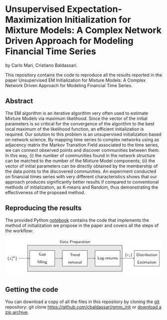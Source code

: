 # Unsupervised Expectation-Maximization Initialization for Mixture Models: A Complex Network Driven Approach for Modeling Financial Time Series

by
Carlo Mari,
Cristiano Baldassari.

This repository contains the code to reproduce all the results reported in the paper Unsupervised EM Initialization for Mixture Models: A Complex Network Driven Approach for Modeling Financial Time Series.

## Abstract

The EM algorithm is an iterative algorithm very often used to estimate Mixture Models via maximum likelihood. Since the vector of the initial parameters is so critical for the convergence of the algorithm to the best local maximum of the likelihood function, an efficient initialization is required. Our solution to this problem is an unsupervised initialization based on network science. By mapping time series to complex networks using as adjacency matrix the Markov Transition Field associated to the time series, we can connect observed points and discover communities between them. In this way, (i) the number of communities found in the network structure can be matched to the number of the Mixture Model components; (ii) the vector of initial parameters can be directly obtained by the membership of the data points to the discovered communities. An experiment conducted on financial times series with very different characteristics shows that
our approach produces significantly better results if compared to conventional methods of initialization, as K-means and Random, thus demonstrating the effectiveness of the proposed method.

## Reproducing the results

The provided Python [notebook](https://github.com/cbaldassari/gmm_init/blob/main/workflow.ipynb) contains the code that implements the method of initialization we propose in the paper and covers all the steps of the workflow:

![Workflow](https://github.com/cbaldassari/gmm_init/blob/main/img/workflow.png)

## Getting the code
You can download a copy of all the files in this repository by cloning the
[git](https://github.com/cbaldassari/gmm_init) repository:
    git clone https://github.com/cbaldassari/gmm_init
or [download a zip archive](https://github.com/cbaldassari/gmm_init/archive/refs/heads/main.zip).
